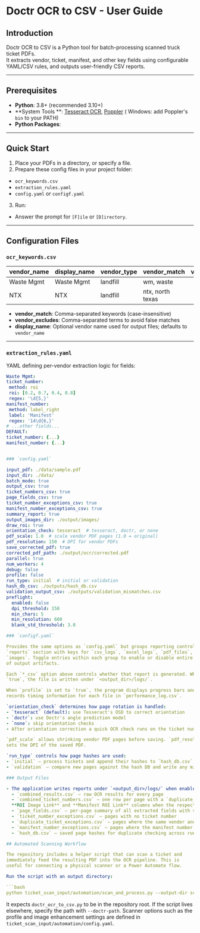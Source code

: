 # Doctr OCR to CSV - User Guide

## Introduction

Doctr OCR to CSV is a Python tool for batch-processing scanned truck ticket PDFs.  
It extracts vendor, ticket, manifest, and other key fields using configurable YAML/CSV rules, and outputs user-friendly
CSV reports.

---

## Prerequisites

- **Python**: 3.8+ (recommended 3.10+)
- **System Tools
  **: [Tesseract OCR](https://github.com/tesseract-ocr/tesseract), [Poppler](http://blog.alivate.com.au/poppler-windows/) (
  Windows: add Poppler's `bin` to your PATH)
- **Python Packages**:

---

## Quick Start

1. Place your PDFs in a directory, or specify a file.
2. Prepare these config files in your project folder:

- `ocr_keywords.csv`
- `extraction_rules.yaml`
- `config.yaml` or `configf.yaml`

3. Run:

- Answer the prompt for `[F]ile` or `[D]irectory`.

---

## Configuration Files

### `ocr_keywords.csv`

| vendor_name | display_name | vendor_type | vendor_match     | vendor_excludes |
|-------------|--------------|-------------|------------------|-----------------|
| Waste Mgmt  | Waste Mgmt   | landfill    | wm, waste        |                 |
| NTX         | NTX         | landfill    | ntx, north texas |                 |

- **vendor_match**: Comma-separated keywords (case-insensitive)
- **vendor_excludes**: Comma-separated terms to avoid false matches
- **display_name**: Optional vendor name used for output files; defaults to `vendor_name`

---

### `extraction_rules.yaml`

YAML defining per-vendor extraction logic for fields:

```yaml
Waste Mgmt:
ticket_number:
 method: roi
 roi: [0.2, 0.7, 0.4, 0.8]
 regex: '\d{5,}'
manifest_number:
 method: label_right
 label: 'Manifest'
 regex: '14\d{6,}'
# ...other fields...
DEFAULT:
ticket_number: {...}
manifest_number: {...}


### `config.yaml`

input_pdf: ./data/sample.pdf
input_dir: ./data/
batch_mode: true
output_csv: true
ticket_numbers_csv: true
page_fields_csv: true
ticket_number_exceptions_csv: true
manifest_number_exceptions_csv: true
summary_report: true
output_images_dir: ./output/images/
draw_roi: true
orientation_check: tesseract  # tesseract, doctr, or none
pdf_scale: 1.0  # scale vendor PDF pages (1.0 = original)
pdf_resolution: 150  # DPI for vendor PDFs
save_corrected_pdf: true
corrected_pdf_path: ./output/ocr/corrected.pdf
parallel: true
num_workers: 4
debug: false
profile: false
run_type: initial  # initial or validation
hash_db_csv: ./outputs/hash_db.csv
validation_output_csv: ./outputs/validation_mismatches.csv
preflight:
  enabled: false
  dpi_threshold: 150
  min_chars: 5
  min_resolution: 600
  blank_std_threshold: 3.0

### `configf.yaml`

Provides the same options as `config.yaml` but groups reporting controls under a
`reports` section with keys for `csv_logs`, `excel_logs`, `pdf_files`, and
`images`. Toggle entries within each group to enable or disable entire classes
of output artifacts.

Each `*_csv` option above controls whether that report is generated. When set to
`true`, the file is written under `<output_dir>/logs/`.

When `profile` is set to `true`, the program displays progress bars and
records timing information for each file in `performance_log.csv`.

`orientation_check` determines how page rotation is handled:
- `tesseract` (default): use Tesseract's OSD to correct orientation
- `doctr`: use Doctr's angle prediction model
- `none`: skip orientation checks
- After orientation correction a quick OCR check runs on the ticket number ROI (top-right by default or vendor-specific). Pages where this region contains no digits are logged to `roi_exceptions.csv` with reason `ticket-number missing/obscured`.

`pdf_scale` allows shrinking vendor PDF pages before saving. `pdf_resolution`
sets the DPI of the saved PDF.

`run_type` controls how page hashes are used:
- `initial` – process tickets and append their hashes to `hash_db.csv`.
- `validation` – compare new pages against the hash DB and write any mismatches to `validation_output_csv`.

### Output Files

- The application writes reports under `<output_dir>/logs/` when enabled:
  - `combined_results.csv` – raw OCR results for every page
  - `combined_ticket_numbers.csv` – one row per page with a `duplicate_ticket` flag and
  **ROI Image Link** and **Manifest ROI Link** columns when the respective values are not `valid`
  - `page_fields.csv` – per-page summary of all extracted fields with validation status
  - `ticket_number_exceptions.csv` – pages with no ticket number
  - `duplicate_ticket_exceptions.csv` – pages where the same vendor and ticket number combination appears more than once ("duplicate ticket pages") and any pages that produced no OCR text
  - `manifest_number_exceptions.csv` – pages where the manifest number is missing or invalid
  - `hash_db.csv` – saved page hashes for duplicate checking across runs

## Automated Scanning Workflow

The repository includes a helper script that can scan a ticket and
immediately feed the resulting PDF into the OCR pipeline. This is
useful for connecting a physical scanner or a Power Automate flow.

Run the script with an output directory:

```bash
python ticket_scan_input/automation/scan_and_process.py --output-dir scanned_tickets
```

It expects `doctr_ocr_to_csv.py` to be in the repository root. If the
script lives elsewhere, specify the path with `--doctr-path`. Scanner
options such as the profile and image enhancement settings are defined
in `ticket_scan_input/automation/config.yaml`.


